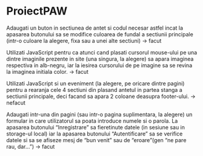 # ProiectPAW

Adaugati un buton in sectiunea de antet si codul necesar astfel incat la apasarea butonului sa se
modifice culoarea de fundal a sectiunii principale (intr-o culoare la alegere, fixa sau a unei alte
sectiuni) -> facut

Utilizati JavaScript pentru ca atunci cand plasati cursorul mouse-ului pe una dintre imaginile
prezente in site (una singura, la alegere) sa apara imaginea respectiva in alb-negru, iar la iesirea
cursorului de pe imagine sa se revina la imaginea initiala color. -> facut

Utilizati JavaScript si un eveniment (la alegere, pe oricare dintre pagini) pentru a rearanja cele 4
sectiuni din <body> plasand antetul in partea stanga a sectiunii principale, deci facand sa apara 2
coloane deasupra footer-ului. -> nefacut
  
Adaugati intr-una din pagini (sau intr-o pagina suplimentara, la alegere) un formular in care
utilizatorul sa poata introduce numele si o parola. La apasarea butonului “Inregistrare” sa fieretinute datele (in sesiune sau in storage-ul local) iar la apasarea butonului “Autentificare” sa se
verifice datele si sa se afiseze mesj de “bun venit” sau de “eroare”(gen “ne pare rau, dar...”) -> facut
